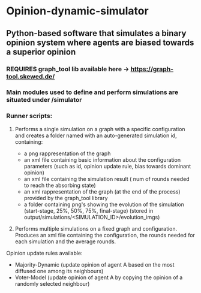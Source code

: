 # Opinion-dynamic-simulator 
## Python-based software that simulates a binary opinion system where agents are biased towards a superior opinion ##

### REQUIRES graph_tool lib available here -> https://graph-tool.skewed.de/ ###


### Main modules used to define and perform simulations are situated under /simulator

### Runner scripts:
  1. Performs a single simulation on a graph with a specific configuration and creates a folder named with an auto-generated simulation id, containing:
      - a png rappresentation of the graph
      - an xml file containing basic information about the configuration parameters (such as id, opinion update rule, bias towards dominant opinion)
      - an xml file containing the simulation result ( num of rounds needed to reach the absorbing state)
      - an xml rappresentation of the graph (at the end of the process) provided by the graph_tool library
      - a folder containing png's showing the evolution of the simulation (start-stage, 25%, 50%, 75%, final-stage)
        (stored in output/simulations/<SIMULATION_ID>/evolution_imgs)

  2. Performs multiple simulations on a fixed graph and configuration. Produces an xml file containing the configuration, the rounds needed for each simulation
     and the average rounds.

Opinion update rules available: 
- Majority-Dynamic (update opinion of agent A based on the most diffused one among its neighbours)
- Voter-Model (update opinion of agent A by copying the opinion of a randomly selected neighbour)
